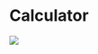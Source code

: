 # Calculator

<img src="![](readMeImages/Screen%20Shot%202022-03-21%20at%2011.51.27.png)" width = "100">

